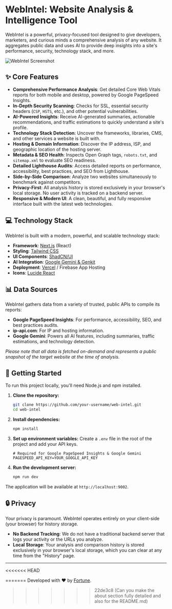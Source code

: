 
# WebIntel: Website Analysis & Intelligence Tool

WebIntel is a powerful, privacy-focused tool designed to give developers, marketers, and curious minds a comprehensive analysis of any website. It aggregates public data and uses AI to provide deep insights into a site's performance, security, technology stack, and more.

![WebIntel Screenshot](https://i.imgur.com/your-screenshot.png) <!-- It's a good idea to add a screenshot of your app! -->

## ✨ Core Features

- **Comprehensive Performance Analysis**: Get detailed Core Web Vitals reports for both mobile and desktop, powered by Google PageSpeed Insights.
- **In-Depth Security Scanning**: Checks for SSL, essential security headers (`CSP`, `HSTS`, etc.), and other potential vulnerabilities.
- **AI-Powered Insights**: Receive AI-generated summaries, actionable recommendations, and traffic estimations to quickly understand a site's profile.
- **Technology Stack Detection**: Uncover the frameworks, libraries, CMS, and other services a website is built with.
- **Hosting & Domain Information**: Discover the IP address, ISP, and geographic location of the hosting server.
- **Metadata & SEO Health**: Inspects Open Graph tags, `robots.txt`, and `sitemap.xml` to evaluate SEO readiness.
- **Detailed Lighthouse Audits**: Access detailed reports on performance, accessibility, best practices, and SEO from Lighthouse.
- **Side-by-Side Comparison**: Analyze two websites simultaneously to benchmark against competitors.
- **Privacy-First**: All analysis history is stored exclusively in your browser's local storage. No user activity is tracked on a backend server.
- **Responsive & Modern UI**: A clean, beautiful, and fully responsive interface built with the latest web technologies.

## 💻 Technology Stack

WebIntel is built with a modern, powerful, and scalable technology stack:

- **Framework**: [Next.js](https://nextjs.org/) (React)
- **Styling**: [Tailwind CSS](https://tailwindcss.com/)
- **UI Components**: [ShadCN/UI](https://ui.shadcn.com/)
- **AI Integration**: [Google Gemini & Genkit](https://firebase.google.com/docs/genkit)
- **Deployment**: [Vercel](https://vercel.com/) / Firebase App Hosting
- **Icons**: [Lucide React](https://lucide.dev/)

## 📊 Data Sources

WebIntel gathers data from a variety of trusted, public APIs to compile its reports:

- **Google PageSpeed Insights**: For performance, accessibility, SEO, and best practices audits.
- **ip-api.com**: For IP and hosting information.
- **Google Gemini**: Powers all AI features, including summaries, traffic estimations, and technology detection.

*Please note that all data is fetched on-demand and represents a public snapshot of the target website at the time of analysis.*

## 🚀 Getting Started

To run this project locally, you'll need Node.js and npm installed.

1.  **Clone the repository:**
    ```bash
    git clone https://github.com/your-username/web-intel.git
    cd web-intel
    ```

2.  **Install dependencies:**
    ```bash
    npm install
    ```

3.  **Set up environment variables:**
    Create a `.env` file in the root of the project and add your API keys.
    ```env
    # Required for Google PageSpeed Insights & Google Gemini
    PAGESPEED_API_KEY=YOUR_GOOGLE_API_KEY
    ```

4.  **Run the development server:**
    ```bash
    npm run dev
    ```

The application will be available at `http://localhost:9002`.

## 🔒 Privacy

Your privacy is paramount. WebIntel operates entirely on your client-side (your browser) for history storage.

- **No Backend Tracking**: We do not have a traditional backend server that logs your activity or the URLs you analyze.
- **Local Storage**: Your analysis and comparison history is stored exclusively in your browser's local storage, which you can clear at any time from the "History" page.

---

<<<<<<< HEAD

=======
Developed with ❤️ by [Fortune](https://wa.me/2349167689200).
>>>>>>> 22de3c8 (Can you make the about section fully detailed and also for the README.md)



